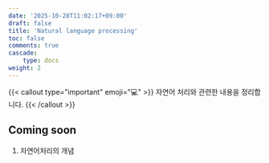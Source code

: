 ```yaml
---
date: '2025-10-28T11:02:17+09:00'
draft: false
title: 'Natural language processing'
toc: false
comments: true
cascade:
    type: docs
weight: 2
---
```


{{< callout type="important" emoji="💻" >}}
자연어 처리와 관련한 내용을 정리합니다.
{{< /callout >}}

## Coming soon
1. 자연어처리의 개념
